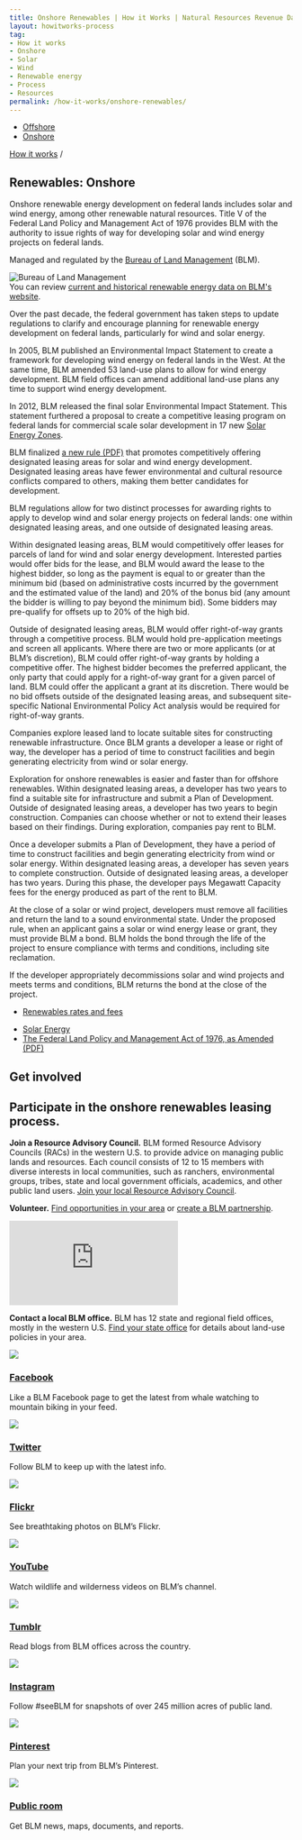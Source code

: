 ```yaml
---
title: Onshore Renewables | How it Works | Natural Resources Revenue Data
layout: howitworks-process
tag:
- How it works
- Onshore
- Solar
- Wind
- Renewable energy
- Process
- Resources
permalink: /how-it-works/onshore-renewables/
---
```


<section class="revenues_subpage-nav container">
  <div class="revenues_subpage-tabs">
    <ul>
        <li class="revenues_subpage-tab">
          <a href="/how-it-works/offshore-renewables/">Offshore</a>
        </li>
        </a>
        <li class="revenues_subpage-tab active">
          <a href="/how-it-works/onshore-renewables/">Onshore</a>
        </li>
    </ul>
  </div>
</section>
<section class="slab-beta revenues_subpage-intro_wrapper renewables">
  <div class="container-page-wrapper revenues_subpage-intro">
    <div class="container revenues_subpage-intro_layout">
      <div>
        <a class="revenues_subpage-breadcrumb" href="/how-it-works/">How it works</a>
        /
      </div>
      <h1>Renewables: Onshore</h1>
      <p class="revenues_subpage-intro_text">Onshore renewable energy development on federal lands includes solar and wind energy, among other renewable natural resources. Title V of the Federal Land Policy and Management Act of 1976 provides BLM with the authority to issue rights of way for developing solar and wind energy projects on federal lands.</p>
    </div>
    <div class="revenues_subpage-office_container revenues_subpage-office_container_layout">
      <div class="revenues_subpage-office container">
        <div class="revenues_subpage-office_text">
          <p>Managed and regulated by the <span><a href="http://www.blm.gov/">Bureau of Land Management</a> (BLM)</span>.</p>
        </div>
        <div class="revenues_subpage-office_logos">
          <img class="revenues_subpage-office_logo" src="/public/img/logos/BLM-mark.png" alt="Bureau of Land Management">
        </div>
      </div>
    </div>
  </div>
  <div class="revenues_subpage-steps onshore-renewables">
    <section class="container-outer">
      <did-you-know color='blue' intro='BLM tracks the status of solar, wind, and geothermal projects on federal land.'>You can review <a href="https://www.blm.gov/programs/energy-and-minerals/renewable-energy">current and historical renewable energy data on BLM's website</a>.</did-you-know>
      <div class="container">
        <process-group>
          <process-step stepId="1" stepName="Plan" expanded="true">
            <p>Over the past decade, the federal government has taken steps to update regulations to clarify and encourage planning for renewable energy development on federal lands, particularly for wind and solar energy.</p>
            <p>In 2005, BLM published an <glossary-term termKey="Environmental Impact Statement (EIS)">Environmental Impact Statement</glossary-term> to create a framework for developing wind energy on federal lands in the West. At the same time, BLM amended 53 land-use plans to allow for wind energy development. BLM field offices can amend additional land-use plans any time to support wind energy development.</p>
            <p>In 2012, BLM released the final solar Environmental Impact Statement. This statement furthered a proposal to create a competitive leasing program on federal lands for commercial scale solar development in 17 new <a href="https://www.blm.gov/programs/energy-and-minerals/renewable-energy/solar-energy/permitting-and-development/land-use-planning">Solar Energy Zones</a>.</p>
            <p>BLM finalized <a href="https://www.blm.gov/sites/blm.gov/files/Energyandminerals_Renewable_Wind_solar_finalrule.pdf">a new rule (PDF)</a> that promotes competitively offering designated leasing areas for solar and wind energy development. Designated leasing areas have fewer environmental and cultural resource conflicts compared to others, making them better candidates for development.</p>
          </process-step>
          <process-step stepId="2" stepName="Lease">
            <p>BLM regulations allow for two distinct processes for awarding rights to apply to develop wind and solar energy projects on federal lands: one within designated leasing areas, and one outside of designated leasing areas.</p>
            <p>Within designated leasing areas, BLM would competitively offer leases for parcels of land for wind and solar energy development. Interested parties would offer bids for the lease, and BLM would award the lease to the highest bidder, so long as the payment is equal to or greater than the minimum bid (based on administrative costs incurred by the government and the estimated value of the land) and 20% of the bonus bid (any amount the bidder is willing to pay beyond the minimum bid). Some bidders may pre-qualify for offsets up to 20% of the high bid.</p>
            <p>Outside of designated leasing areas, BLM would offer right-of-way grants through a competitive process. BLM would hold pre-application meetings and screen all applicants. Where there are two or more applicants (or at BLM’s discretion), BLM could offer right-of-way grants by holding a competitive offer. The highest bidder becomes the preferred applicant, the only party that could apply for a right-of-way grant for a given parcel of land. BLM could offer the applicant a grant at its discretion. There would be no bid offsets outside of the designated leasing areas, and subsequent site-specific National Environmental Policy Act analysis would be required for right-of-way grants.</p>
          </process-step>
          <process-step stepId="3" stepName="Explore">
            <p>Companies explore leased land to locate suitable sites for constructing renewable infrastructure. Once BLM grants a developer a lease or right of way, the developer has a period of time to construct facilities and begin generating electricity from wind or solar energy.</p>
            <p>Exploration for onshore renewables is easier and faster than for offshore renewables. Within designated leasing areas, a developer has two years to find a suitable site for infrastructure and submit a Plan of Development. Outside of designated leasing areas, a developer has two years to begin construction. Companies can choose whether or not to extend their leases based on their findings. During exploration, companies pay <glossary-term>rent</glossary-term> to BLM.</p>
          </process-step>
          <process-step stepId="4" stepName="Develop">
            <p>Once a developer submits a Plan of Development, they have a period of time to construct facilities and begin generating electricity from wind or solar energy. Within designated leasing areas, a developer has seven years to complete construction. Outside of designated leasing areas, a developer has two years. During this phase, the developer pays <glossary-term termKey="Megawatt Capacity (MC) fee">Megawatt Capacity fees</glossary-term> for the energy produced as part of the rent to BLM.</p>
          </process-step>
          <process-step stepId="5" stepName="Decommission and reclaim">
            <p>At the close of a solar or wind project, developers must remove all facilities and return the land to a sound environmental state. Under the proposed rule, when an applicant gains a solar or wind energy lease or grant, they must provide BLM a bond. BLM holds the bond through the life of the project to ensure compliance with terms and conditions, including site <glossary-term>reclamation</glossary-term>.</p>
            <p>If the developer appropriately decommissions solar and wind projects and meets terms and conditions, BLM returns the bond at the close of the project.</p>
          </process-step>
          <process-step stepName="Rates and fees">
            <ul class="list-bullet">
              <li><a href="/how-it-works/revenues/#solar-wind-rates">Renewables rates and fees</a></li>
            </ul>
          </process-step>
          <process-step stepName="Learn more">
            <ul class="list-bullet">
              <li><a href="https://www.blm.gov/programs/energy-and-minerals/renewable-energy/solar-energy">Solar Energy</a></li>
              <li><a href="https://www.blm.gov/or/regulations/files/FLPMA.pdf">The Federal Land Policy and Management Act of 1976, as Amended (PDF)</a></li>
            </ul>  
          </process-step>
        </process-group>
      </div>
    </section>
  </div>
</section>
<div class="slab-alpha revenues_subpage-involved">
  <section class="container-outer">
    <div class="container-left-4">
      <h1>Get involved</h1>
      <h2 class="h4">Participate in the onshore renewables leasing process.</h2>
    </div>
    <div class="container-right-8">
      <div class="revenues_subpage-involved_participate">
        <div class="container-half container-half-space">
          <p><strong>Join a Resource Advisory Council.</strong> BLM formed <glossary-term termKey="resource advisory council (rac)">Resource Advisory Councils</glossary-term> (RACs) in the western U.S. to provide advice on managing public lands and resources. Each council consists of 12 to 15 members with diverse interests in local communities, such as ranchers, environmental groups, tribes, state and local government officials, academics, and other public land users. <a href="https://www.blm.gov/get-involved/resource-advisory-council/near-you">Join your local Resource Advisory Council</a>.</p>
          <p><strong>Volunteer.</strong> <a href="http://volunteer.gov/index.cfm">Find opportunities in your area</a> or <a href="https://www.blm.gov/get-involved/partnerships">create a BLM partnership</a>.</p>
        </div>
        <div class="container-half revenues_subpage-involved_video">
          <iframe title="get involved video" src="https://www.youtube.com/embed/gdalYBS1lPE" frameborder="0" allowfullscreen></iframe>
          <p><strong>Contact a local BLM office.</strong> BLM has 12 state and regional field offices, mostly in the western U.S. <a href="https://www.blm.gov/locations">Find your state office</a> for details about land-use policies in your area.</p>
        </div>
      </div>
      <div>
        <div class="revenues_subpage-involved_option">
          <a class="link-no_under" href="https://www.facebook.com/BLMNational/">
            <img src="/public/img/icons/facebook.svg" class="u-padding-right icon-medium"/>
            <h3>Facebook</h3>
          </a>
          <p>Like a BLM Facebook page to get the latest from whale watching to mountain biking in your feed.</p>
        </div>
        <div class="revenues_subpage-involved_option">
          <a class="link-no_under" href="https://twitter.com/BLMNational">
            <img src="/public/img/icons/twitter.svg" class="u-padding-right icon-medium"/>
            <h3>Twitter</h3>
          </a>
          <p>Follow BLM to keep up with the latest info.</p>
        </div>
        <div class="revenues_subpage-involved_option">
          <a class="link-no_under" href="https://www.flickr.com/photos/mypubliclands/">
            <img src="/public/img/icons/flickr.svg" class="u-padding-right icon-medium"/>
            <h3>Flickr</h3>
          </a>
          <p>See breathtaking photos on BLM’s Flickr.</p>
        </div>
        <div class="revenues_subpage-involved_option">
          <a class="link-no_under" href="https://www.youtube.com/user/BLMNational">
            <img src="/public/img/icons/youtube-play.svg" class="u-padding-right icon-medium"/>
            <h3>YouTube</h3>
          </a>
          <p>Watch wildlife and wilderness videos on BLM’s channel.</p>
        </div>
      </div>
      <div class="revenues-section-involved-options">
        <div class="revenues_subpage-involved_option">
          <a class="link-no_under" href="http://mypubliclands.tumblr.com/">
            <img src="/public/img/icons/tumblr.svg" class="u-padding-right icon-medium"/>
            <h3>Tumblr</h3>
          </a>
          <p>Read blogs from BLM offices across the country.</p>
        </div>
        <div class="revenues_subpage-involved_option">
          <a class="link-no_under" href="https://instagram.com/mypubliclands/">
            <img src="/public/img/icons/instagram.svg" class="u-padding-right icon-medium"/>
            <h3>Instagram</h3>
          </a>
          <p>Follow #seeBLM for snapshots of over 245 million acres of public land.</p>
        </div>
        <div class="revenues_subpage-involved_option">
          <a class="link-no_under" href="https://www.pinterest.com/mypubliclands/">
            <img src="/public/img/icons/pinterest.svg" class="u-padding-right icon-medium"/>
            <h3>Pinterest</h3>
          </a>
          <p>Plan your next trip from BLM’s Pinterest.</p>
        </div>
        <div class="revenues_subpage-involved_option">
          <a class="link-no_under" href="https://www.blm.gov/public-room">
            <img src="/public/img/icons/info.svg" class="u-padding-right icon-medium"/>
            <h3>Public room</h3>
          </a>
          <p>Get BLM news, maps, documents, and reports.</p>
        </div>
      </div>
    </div>
  </section>
</div>
